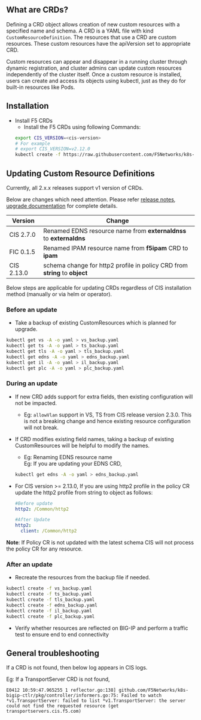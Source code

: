 ## What are CRDs?

Defining a CRD object allows creation of new custom resources with a specified name and schema. A CRD is a YAML file with kind `CustomResourceDefinition`.
The resources that use a CRD are custom resources. These custom resources have the apiVersion set to appropriate CRD.

Custom resources can appear and disappear in a running cluster through dynamic registration, and cluster admins can update custom resources independently of the cluster itself. Once a custom resource is installed, users can create and access its objects using kubectl, just as they do for built-in resources like Pods.

## Installation

* Install F5 CRDs
  - Install the F5 CRDs using following Commands:
  ```sh
  export CIS_VERSION=<cis-version>
  # For example
  # export CIS_VERSION=v2.12.0
  kubectl create -f https://raw.githubusercontent.com/F5Networks/k8s-bigip-ctlr/${CIS_VERSION}/docs/config_examples/customResourceDefinitions/customresourcedefinitions.yml
  ```

## Updating Custom Resource Definitions

Currently, all 2.x.x releases support v1 version of CRDs. 

Below are changes which need attention. Please refer [release notes](https://github.com/F5Networks/k8s-bigip-ctlr/blob/master/docs/RELEASE-NOTES.rst), [upgrade documentation](https://github.com/F5Networks/k8s-bigip-ctlr/blob/master/docs/upgradeProcess.md) for complete details.

| Version    | Change                                                                      |
|------------|-----------------------------------------------------------------------------|
| CIS 2.7.0  | Renamed EDNS resource name from **externaldnss** to **externaldns**         |
| FIC 0.1.5  | Renamed IPAM resource name from **f5ipam** CRD to **ipam**                  |
| CIS 2.13.0 | schema change for http2 profile in policy CRD from **string** to **object** |

Below steps are applicable for updating CRDs regardless of CIS installation method (manually or via helm or operator).

### Before an update 

* Take a backup of existing CustomResources which is planned for upgrade.
```sh
kubectl get vs -A -o yaml > vs_backup.yaml
kubectl get ts -A -o yaml > ts_backup.yaml
kubectl get tls -A -o yaml > tls_backup.yaml
kubectl get edns -A -o yaml > edns_backup.yaml
kubectl get il -A -o yaml > il_backup.yaml
kubectl get plc -A -o yaml > plc_backup.yaml
```

### During an update

* If new CRD adds support for extra fields, then existing configuration will not be impacted. 
  * Eg: `allowVlan` support in VS, TS from CIS release version 2.3.0. This is not a breaking change and hence existing resource configuration will not break.
* If CRD modifies existing field names, taking a backup of existing CustomResources will be helpful to modify the names.
  * Eg: Renaming EDNS resource name  
  Eg: If you are updating your EDNS CRD,
  ```sh
  kubectl get edns -A -o yaml > edns_backup.yaml
  ```
* For CIS version >= 2.13.0, If you are using http2 profile in the policy CR update the http2 profile from string to object as follows:
  ```yaml
  #Before update 
  http2: /Common/http2
  ```
  
  ```yaml
  #After Update 
  http2:
    client: /Common/http2
  ```
**Note**: If Policy CR is not updated with the latest schema CIS will not process the policy CR for any resource. 

### After an update

* Recreate the resources from the backup file if needed. 
```sh
kubectl create -f vs_backup.yaml
kubectl create -f ts_backup.yaml
kubectl create -f tls_backup.yaml
kubectl create -f edns_backup.yaml
kubectl create -f il_backup.yaml
kubectl create -f plc_backup.yaml
```
* Verify whether resources are reflected on BIG-IP and perform a traffic test to ensure end to end connectivity

## General troubleshooting

If a CRD is not found, then below log appears in CIS logs.

Eg: If a TransportServer CRD is not found,
```shell
E0412 10:59:47.965255 1 reflector.go:138] github.com/F5Networks/k8s-bigip-ctlr/pkg/controller/informers.go:75: Failed to watch *v1.TransportServer: failed to list *v1.TransportServer: the server could not find the requested resource (get transportservers.cis.f5.com)
```